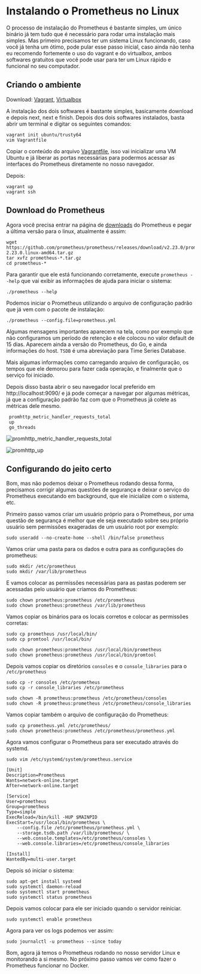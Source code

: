 # Instalando o Prometheus no Linux

O processo de instalação do Prometheus é bastante simples, um único binário já tem tudo que é necessário para rodar uma instalação mais simples. Mas primeiro precisamos ter um sistema Linux funcionando, caso você já tenha um ótimo, pode pular esse passo inicial, caso ainda não tenha eu recomendo fortemente o uso do vagrant e do virtualbox, ambos softwares gratuitos que você pode usar para ter um Linux rápido e funcional no seu computador.

## Criando o ambiente

Download: [Vagrant](https://www.vagrantup.com/), [Virtualbox](https://www.virtualbox.org/)

A instalação dos dois softwares é bastante simples, basicamente download e depois next, next e finish. Depois dos dois softwares instalados, basta abrir um terminal e digitar os seguintes comandos:

```
vagrant init ubuntu/trusty64
vim Vagrantfile
```

Copiar o conteúdo do arquivo [Vagrantfile](vagrant/Vagrantfile), isso vai inicializar uma VM Ubuntu e já liberar as portas necessárias para podermos acessar as interfaces do Prometheus diretamente no nosso navegador.

Depois:
```
vagrant up
vagrant ssh
```

## Download do Prometheus

Agora você precisa entrar na página de [downloads](https://github.com/prometheus/prometheus/releases/) do Prometheus e pegar a última versão para o linux, atualmente é assim:

```
wget https://github.com/prometheus/prometheus/releases/download/v2.23.0/prometheus-2.23.0.linux-amd64.tar.gz
tar xvfz prometheus-*.tar.gz
cd prometheus-*
```

Para garantir que ele está funcionando corretamente, execute `prometheus --help` que vai exibir as informações de ajuda para iniciar o sistema:

```
./prometheus --help
```

Podemos iniciar o Prometheus utilizando o arquivo de configuração padrão que já vem com o pacote de instalação:

```
./prometheus --config.file=prometheus.yml
```

Algumas mensagens importantes aparecem na tela, como por exemplo que não configuramos um período de retenção e ele colocou no valor default de 15 dias. Aparecem ainda a versão do Prometheus, do Go, e ainda informações do host. `TSDB` é uma abreviação para Time Series Database.

Mais algumas informações como carregando arquivo de configuração, os tempos que ele demorou para fazer cada operação, e finalmente que o serviço foi iniciado.

Depois disso basta abrir o seu navegador local preferido em http://localhost:9090/ e já pode começar a navegar por algumas métricas, já que a configuração padrão faz com que o Prometheus já colete as métricas dele mesmo.

```
 promhttp_metric_handler_requests_total
 up
 go_threads
```

![promhttp_metric_handler_requests_total](images/prom_promhttp.png "Prometheus promhttp")

![promhttp_up](images/prom_up.png "Prometheus up")


## Configurando do jeito certo

Bom, mas não podemos deixar o Prometheus rodando dessa forma, precisamos corrigir algumas questões de segurança e deixar o serviço do Prometheus executando em background, que ele inicialize com o sistema, etc.

Primeiro passo vamos criar um usuário próprio para o Prometheus, por uma questão de segurança é melhor que ele seja executado sobre seu próprio usuário sem permissões exageradas de um usuário root por exemplo:

```
sudo useradd --no-create-home --shell /bin/false prometheus
```

Vamos criar uma pasta para os dados e outra para as configurações do prometheus:

```
sudo mkdir /etc/prometheus
sudo mkdir /var/lib/prometheus
```

E vamos colocar as permissões necessárias para as pastas poderem ser acessadas pelo usuário que criamos do Prometheus:

```
sudo chown prometheus:prometheus /etc/prometheus
sudo chown prometheus:prometheus /var/lib/prometheus
```

Vamos copiar os binários para os locais corretos e colocar as permissões corretas:

```
sudo cp prometheus /usr/local/bin/
sudo cp promtool /usr/local/bin/

sudo chown prometheus:prometheus /usr/local/bin/prometheus
sudo chown prometheus:prometheus /usr/local/bin/promtool
```

Depois vamos copiar os diretórios `consoles` e o `console_libraries` para o `/etc/prometheus`

```
sudo cp -r consoles /etc/prometheus
sudo cp -r console_libraries /etc/prometheus

sudo chown -R prometheus:prometheus /etc/prometheus/consoles
sudo chown -R prometheus:prometheus /etc/prometheus/console_libraries
```

Vamos copiar também o arquivo de configuração do Prometheus:

```
sudo cp prometheus.yml /etc/prometheus/
sudo chown prometheus:prometheus /etc/prometheus/prometheus.yml
```

Agora vamos configurar o Prometheus para ser executado através do systemd.

```
sudo vim /etc/systemd/system/prometheus.service

[Unit]
Description=Prometheus
Wants=network-online.target
After=network-online.target

[Service]
User=prometheus
Group=prometheus
Type=simple
ExecReload=/bin/kill -HUP $MAINPID
ExecStart=/usr/local/bin/prometheus \
    --config.file /etc/prometheus/prometheus.yml \
    --storage.tsdb.path /var/lib/prometheus/ \
    --web.console.templates=/etc/prometheus/consoles \
    --web.console.libraries=/etc/prometheus/console_libraries

[Install]
WantedBy=multi-user.target
```

Depois só iniciar o sistema:

```
sudo apt-get install systemd
sudo systemctl daemon-reload
sudo systemctl start prometheus
sudo systemctl status prometheus
```

Depois vamos colocar para ele ser iniciado quando o servidor reiniciar.

```
sudo systemctl enable prometheus
```

Agora para ver os logs podemos ver assim:

```
sudo journalctl -u prometheus --since today
```

Bom, agora já temos o Prometheus rodando no nosso servidor Linux e monitorando a si mesmo. No próximo passo vamos ver como fazer o Prometheus funcionar no Docker.
